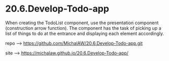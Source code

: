 # 20.6.Develop-Todo-app
When creating the TodoList component, use the presentation component (construction arrow function). The component has the task of picking up a list of things to do at the entrance and displaying each element accordingly.

repo --> https://github.com/MichalAW/20.6.Develop-Todo-app.git

site --> https://michalaw.github.io/20.6.Develop-Todo-app/

